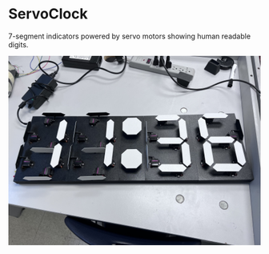 # ServoClock
7-segment indicators powered by servo motors showing human readable digits.

<img src = "/Images/ServoClock.jpeg">